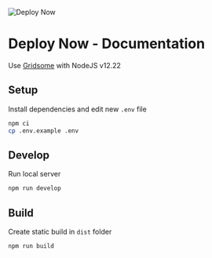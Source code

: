 ![Deploy Now](https://github.com/hunsalz/documentation/actions/workflows/deploy-now.yml/badge.svg?branch=main)

# Deploy Now - Documentation

Use [Gridsome](https://gridsome.org) with NodeJS v12.22

## Setup

Install dependencies and edit new `.env` file
```bash
npm ci
cp .env.example .env
```

## Develop

Run local server
```bash
npm run develop
```

## Build

Create static build in `dist` folder
```bash
npm run build
```
